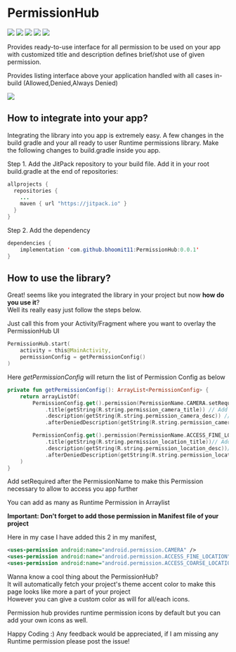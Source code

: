 
# PermissionHub 
<a class="badge-align" href="https://www.codacy.com/app/bhoomit11/PermissionHub?utm_source=github.com&amp;utm_medium=referral&amp;utm_content=bhoomit11/PermissionHub&amp;utm_campaign=Badge_Grade"><img src="https://api.codacy.com/project/badge/Grade/dd28ce7f922d4ad290c804283917f89d"/></a>
<a href="https://jitpack.io/#bhoomit11/PermissionHub"><img src="https://jitpack.io/v/bhoomit11/PermissionHub/month.svg"/></a>
<a href="https://jitpack.io/#bhoomit11/PermissionHub"> <img src="https://jitpack.io/v/bhoomit11/PermissionHub.svg" /></a>
<a href="https://github.com/bhoomit11/PermissionHub/actions"> <img src="https://github.com/bhoomit11/PermissionHub/workflows/Build/badge.svg" /></a>
<a href="https://opensource.org/licenses/MIT"><img src="https://img.shields.io/badge/License-MIT-blue.svg"/></a>

Provides ready-to-use interface for all permission to be used on your app with customized title and description defines brief/shot use of given permission.<br>

Provides listing interface above your application handled with all cases in-build (Allowed,Denied,Always Denied)<br>

<img src="https://github.com/bhoomit11/PermissionHub/main/screenshot/Screenshot_20220415_142207.png?raw=true" />

## How to integrate into your app?
Integrating the library into you app is extremely easy. A few changes in the build gradle and your all ready to user Runtime permissions library. Make the following changes to build.gradle inside you app.

Step 1. Add the JitPack repository to your build file. Add it in your root build.gradle at the end of repositories:

```java
allprojects {
  repositories {
    ...
    maven { url "https://jitpack.io" }
  }
}
```
Step 2. Add the dependency
```java
dependencies {
    implementation 'com.github.bhoomit11:PermissionHub:0.0.1'
}
```
## How to use the library?
Great! seems like you integrated the library in your project but now **how do you use it**?<br>
Well its really easy just follow the steps below.<br>

Just call this from your Activity/Fragment where you want to overlay the PermissionHub UI

```kotlin
PermissionHub.start(
    activity = this@MainActivity,
    permissionConfig = getPermissionConfig()
)
```

Here _*getPermissionConfig*_ will return the list of Permission Config as below

```kotlin
private fun getPermissionConfig(): ArrayList<PermissionConfig> {
    return arrayListOf(
        PermissionConfig.get().permission(PermissionName.CAMERA.setRequired()) // add setRequired if permission is must required for your App
            .title(getString(R.string.permission_camera_title)) // Add permission title to be showed up on permission screen
            .description(getString(R.string.permission_camera_desc)) // Add permission desc to be showed up on permission screen
            .afterDeniedDescription(getString(R.string.permission_camera_after_deny_desc)), // Add permission desc to be showed up after permission is denied permanently from user

        PermissionConfig.get().permission(PermissionName.ACCESS_FINE_LOCATION)// add setRequired if permission is must required for your App
            .title(getString(R.string.permission_location_title))// Add permission title to be showed up on permission screen
            .description(getString(R.string.permission_location_desc))// Add permission desc to be showed up on permission screen
            .afterDeniedDescription(getString(R.string.permission_location_after_deny_desc))// Add permission desc to be showed up after permission is denied permanently from user
    )
}
```
Add setRequired after the PermissionName to make this Permission necessary to allow to access you app further<br>

You can add as many as Runtime Permission in Arraylist<PermissionConfig> 

**Important: Don't forget to add those permission in Manifest file of your project**<br>

Here in my case I have added this 2 in my manifest, 

```xml
<uses-permission android:name="android.permission.CAMERA" />
<uses-permission android:name="android.permission.ACCESS_FINE_LOCATION" />
<uses-permission android:name="android.permission.ACCESS_COARSE_LOCATION" />
```

Wanna know a cool thing about the PermissionHub?<br>
It will automatically fetch your project's theme accent color to make this page looks like more a part of your project<br>
However you can give a custom color as will for all/each icons.<br>

Permission hub provides runtime permission icons by default but you can add your own icons as well.

Happy Coding :)
Any feedback would be appreciated, if I am missing any Runtime permission please post the issue!
